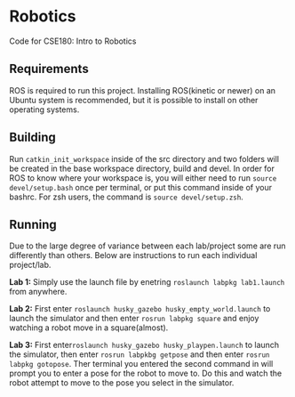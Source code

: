 # Robotics

Code for CSE180: Intro to Robotics

## Requirements

ROS is required to run this project. Installing ROS(kinetic or newer) on an Ubuntu system is recommended,
but it is possible to install on other operating systems.

## Building

Run `catkin_init_workspace` inside of the src directory and two folders will be created in the base 
workspace directory, build and devel. In order for ROS to know where your workspace is, you will either 
need to run `source devel/setup.bash` once per terminal, or put this command inside of your bashrc. 
For zsh users, the command is `source devel/setup.zsh`.

## Running

Due to the large degree of variance between each lab/project some are run differently than others. Below
are instructions to run each individual project/lab.

**Lab 1:** Simply use the launch file by enetring `roslaunch labpkg lab1.launch` from anywhere.

**Lab 2:** First enter `roslaunch husky_gazebo husky_empty_world.launch` to launch the simulator and then enter `rosrun labpkg square` and enjoy watching a robot move in a square(almost).
       
**Lab 3:** First enter`roslaunch husky_gazebo husky_playpen.launch` to launch the simulator, then enter `rosrun labpkbg getpose` and then enter `rosrun labpkg gotopose`. Ther terminal you entered the second command in will prompt you to enter a pose for the robot to move to. Do this and watch the robot attempt to move to the pose you select in the simulator.
